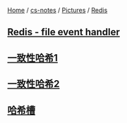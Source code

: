 [Home](https://mengxianbin.github.io) /
[cs-notes](https://mengxianbin.github.io/cs-notes/site) /
[Pictures](https://mengxianbin.github.io/cs-notes/site/Pictures) /
[Redis](https://mengxianbin.github.io/cs-notes/site/Pictures/Redis)

## [Redis - file event handler](https://mengxianbin.github.io/cs-notes/site/Pictures/Redis/Redis%20-%20file%20event%20handler)

## [一致性哈希1](https://mengxianbin.github.io/cs-notes/site/Pictures/Redis/%E4%B8%80%E8%87%B4%E6%80%A7%E5%93%88%E5%B8%8C1)

## [一致性哈希2](https://mengxianbin.github.io/cs-notes/site/Pictures/Redis/%E4%B8%80%E8%87%B4%E6%80%A7%E5%93%88%E5%B8%8C2)

## [哈希槽](https://mengxianbin.github.io/cs-notes/site/Pictures/Redis/%E5%93%88%E5%B8%8C%E6%A7%BD)
